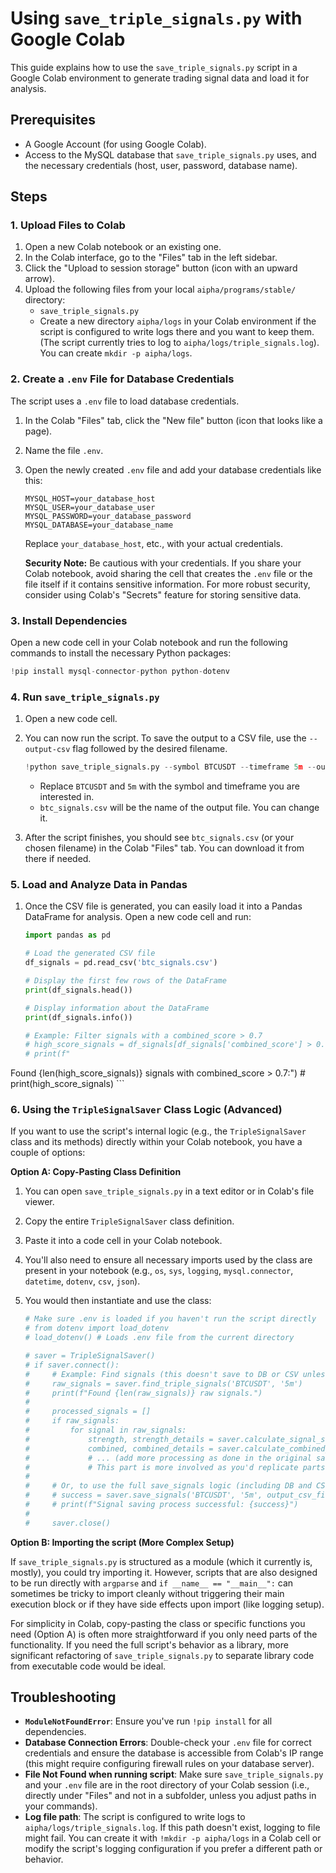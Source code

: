 # Using `save_triple_signals.py` with Google Colab

This guide explains how to use the `save_triple_signals.py` script in a Google Colab environment to generate trading signal data and load it for analysis.

## Prerequisites

*   A Google Account (for using Google Colab).
*   Access to the MySQL database that `save_triple_signals.py` uses, and the necessary credentials (host, user, password, database name).

## Steps

### 1. Upload Files to Colab

1.  Open a new Colab notebook or an existing one.
2.  In the Colab interface, go to the "Files" tab in the left sidebar.
3.  Click the "Upload to session storage" button (icon with an upward arrow).
4.  Upload the following files from your local `aipha/programs/stable/` directory:
    *   `save_triple_signals.py`
    *   Create a new directory `aipha/logs` in your Colab environment if the script is configured to write logs there and you want to keep them. (The script currently tries to log to `aipha/logs/triple_signals.log`). You can create `mkdir -p aipha/logs`.

### 2. Create a `.env` File for Database Credentials

The script uses a `.env` file to load database credentials.

1.  In the Colab "Files" tab, click the "New file" button (icon that looks like a page).
2.  Name the file `.env`.
3.  Open the newly created `.env` file and add your database credentials like this:

    ```
    MYSQL_HOST=your_database_host
    MYSQL_USER=your_database_user
    MYSQL_PASSWORD=your_database_password
    MYSQL_DATABASE=your_database_name
    ```
    Replace `your_database_host`, etc., with your actual credentials.

    **Security Note:** Be cautious with your credentials. If you share your Colab notebook, avoid sharing the cell that creates the `.env` file or the file itself if it contains sensitive information. For more robust security, consider using Colab's "Secrets" feature for storing sensitive data.

### 3. Install Dependencies

Open a new code cell in your Colab notebook and run the following commands to install the necessary Python packages:

```python
!pip install mysql-connector-python python-dotenv
```

### 4. Run `save_triple_signals.py`

1.  Open a new code cell.
2.  You can now run the script. To save the output to a CSV file, use the `--output-csv` flag followed by the desired filename.

    ```python
    !python save_triple_signals.py --symbol BTCUSDT --timeframe 5m --output-csv btc_signals.csv
    ```

    *   Replace `BTCUSDT` and `5m` with the symbol and timeframe you are interested in.
    *   `btc_signals.csv` will be the name of the output file. You can change it.

3.  After the script finishes, you should see `btc_signals.csv` (or your chosen filename) in the Colab "Files" tab. You can download it from there if needed.

### 5. Load and Analyze Data in Pandas

1.  Once the CSV file is generated, you can easily load it into a Pandas DataFrame for analysis. Open a new code cell and run:

    ```python
    import pandas as pd

    # Load the generated CSV file
    df_signals = pd.read_csv('btc_signals.csv')

    # Display the first few rows of the DataFrame
    print(df_signals.head())

    # Display information about the DataFrame
    print(df_signals.info())

    # Example: Filter signals with a combined_score > 0.7
    # high_score_signals = df_signals[df_signals['combined_score'] > 0.7]
    # print(f"
Found {len(high_score_signals)} signals with combined_score > 0.7:")
    # print(high_score_signals)
    ```

### 6. Using the `TripleSignalSaver` Class Logic (Advanced)

If you want to use the script's internal logic (e.g., the `TripleSignalSaver` class and its methods) directly within your Colab notebook, you have a couple of options:

**Option A: Copy-Pasting Class Definition**

1.  You can open `save_triple_signals.py` in a text editor or in Colab's file viewer.
2.  Copy the entire `TripleSignalSaver` class definition.
3.  Paste it into a code cell in your Colab notebook.
4.  You'll also need to ensure all necessary imports used by the class are present in your notebook (e.g., `os`, `sys`, `logging`, `mysql.connector`, `datetime`, `dotenv`, `csv`, `json`).
5.  You would then instantiate and use the class:

    ```python
    # Make sure .env is loaded if you haven't run the script directly
    # from dotenv import load_dotenv
    # load_dotenv() # Loads .env file from the current directory

    # saver = TripleSignalSaver()
    # if saver.connect():
    #     # Example: Find signals (this doesn't save to DB or CSV unless you call save_signals)
    #     raw_signals = saver.find_triple_signals('BTCUSDT', '5m')
    #     print(f"Found {len(raw_signals)} raw signals.")
    #
    #     processed_signals = []
    #     if raw_signals:
    #         for signal in raw_signals:
    #             strength, strength_details = saver.calculate_signal_strength(signal)
    #             combined, combined_details = saver.calculate_combined_score(signal, strength_details)
    #             # ... (add more processing as done in the original save_signals)
    #             # This part is more involved as you'd replicate parts of save_signals logic
    #
    #     # Or, to use the full save_signals logic (including DB and CSV write):
    #     # success = saver.save_signals('BTCUSDT', '5m', output_csv_filename='custom_signals.csv')
    #     # print(f"Signal saving process successful: {success}")
    #
    #     saver.close()
    ```

**Option B: Importing the script (More Complex Setup)**

   If `save_triple_signals.py` is structured as a module (which it currently is, mostly), you could try importing it. However, scripts that are also designed to be run directly with `argparse` and `if __name__ == "__main__":` can sometimes be tricky to import cleanly without triggering their main execution block or if they have side effects upon import (like logging setup).

   For simplicity in Colab, copy-pasting the class or specific functions you need (Option A) is often more straightforward if you only need parts of the functionality. If you need the full script's behavior as a library, more significant refactoring of `save_triple_signals.py` to separate library code from executable code would be ideal.

## Troubleshooting

*   **`ModuleNotFoundError`**: Ensure you've run `!pip install` for all dependencies.
*   **Database Connection Errors**: Double-check your `.env` file for correct credentials and ensure the database is accessible from Colab's IP range (this might require configuring firewall rules on your database server).
*   **File Not Found when running script**: Make sure `save_triple_signals.py` and your `.env` file are in the root directory of your Colab session (i.e., directly under "Files" and not in a subfolder, unless you adjust paths in your commands).
*   **Log file path**: The script is configured to write logs to `aipha/logs/triple_signals.log`. If this path doesn't exist, logging to file might fail. You can create it with `!mkdir -p aipha/logs` in a Colab cell or modify the script's logging configuration if you prefer a different path or behavior.
